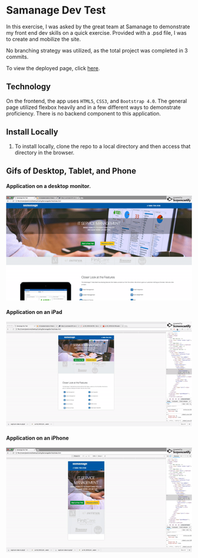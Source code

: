 # Samanage Dev Test

In this exercise, I was asked by the great team at Samanage to demonstrate my front end dev skills on a quick exercise.  Provided with a .psd file, I was to create and mobilize the site.

No branching strategy was utilized, as the total project was completed in 3 commits.

To view the deployed page, click [here](https://joewrightnc.github.io/SamanageDevTest/).

## Technology
On the frontend, the app uses `HTML5`, `CSS3`, and `Bootstrap 4.0`.  The general page utilized flexbox heavily and in a few different ways to demonstrate proficiency. 
There is no backend component to this application.

## Install Locally
  1. To install locally, clone the repo to a local directory and then access that directory in the browser.

## Gifs of Desktop, Tablet, and Phone
#### Application on a desktop monitor.
![Desktop](assets/images/readme/fullscreen.gif)

#### Application on an iPad
![iPad](assets/images/readme/ipad.gif)

#### Application on an iPhone
![iPhone](assets/images/readme/iphone.gif)

